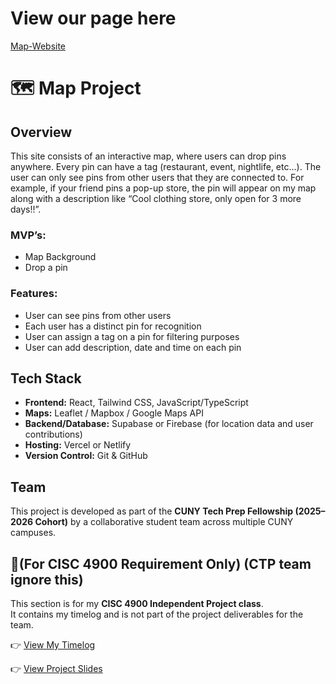 # View our page here 
[Map-Website](https://Mirio1010.github.io/map-project/)

# 🗺️ Map Project

## Overview
This site consists of an interactive map, where users can drop pins anywhere. Every pin can have a tag (restaurant, event, nightlife, etc…). The user can only see pins from other users that they are connected to. For example, if your friend pins a pop-up store, the pin will appear on my map along with a description like “Cool clothing store, only open for 3 more days!!”.

### MVP’s:
- Map Background  
- Drop a pin  
### Features:
- User can see pins from other users  
- Each user has a distinct pin for recognition  
- User can assign a tag on a pin for filtering purposes  
- User can add description, date and time on each pin  

## Tech Stack
- **Frontend:** React, Tailwind CSS, JavaScript/TypeScript  
- **Maps:** Leaflet / Mapbox / Google Maps API  
- **Backend/Database:** Supabase or Firebase (for location data and user contributions)  
- **Hosting:** Vercel or Netlify  
- **Version Control:** Git & GitHub  

## Team
This project is developed as part of the **CUNY Tech Prep Fellowship (2025–2026 Cohort)** by a collaborative student team across multiple CUNY campuses.  

## 📑(For CISC 4900 Requirement Only) (CTP team ignore this)
This section is for my **CISC 4900 Independent Project class**.  
It contains my timelog and is not part of the project deliverables for the team.  

👉 [View My Timelog](https://docs.google.com/spreadsheets/d/1t9WjDZbcMgz16ysqB7L7l7HQdXJRdsoC8jRkrP5u7Qs/edit?usp=sharing)

👉 [View Project Slides](https://docs.google.com/presentation/d/1AUJZLIb-Grsj2MFVBZWYGsEntbMhPm0vsZgXCs-9lrI/edit?usp=sharing)

